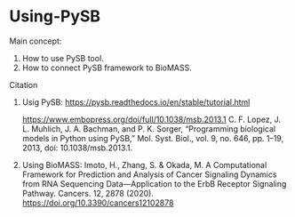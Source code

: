 # Using-PySB
Main concept:
1. How to use PySB tool. 
2. How to connect PySB framework to BioMASS.

Citation
1. Usig PySB:
 https://pysb.readthedocs.io/en/stable/tutorial.html
	
 	https://www.embopress.org/doi/full/10.1038/msb.2013.1
 	C. F. Lopez, J. L. Muhlich, J. A. Bachman, and P. K. Sorger, “Programming biological models in Python using PySB,” Mol. Syst. Biol., vol. 9, no. 646, pp. 1–19, 2013, doi: 10.1038/msb.2013.1.
 

2. Using BioMASS:
Imoto, H., Zhang, S. & Okada, M. A Computational Framework for Prediction and Analysis of Cancer Signaling Dynamics from RNA Sequencing Data—Application to the ErbB Receptor Signaling Pathway. Cancers. 12, 2878 (2020). https://doi.org/10.3390/cancers12102878

